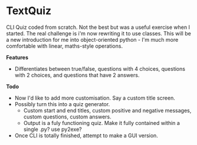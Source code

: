 # TextQuiz
CLI Quiz coded from scratch. Not the best but was a useful exercise when I started.
The real challenge is i'm now rewriting it to use classes. This will be a new introduction for me into object-oriented python - I'm much more comfortable with linear, maths-style operations.

**Features**
- Differentiates between true/false, questions with 4 choices, questions with 2 choices, and questions that have 2 answers.

**Todo**
- Now I'd like to add more customisation. Say a custom title screen.
- Possibly turn this into a quiz generator.
  - Custom start and end titles, custom positive and negative messages, custom questions, custom answers.
  - Output is a fuly functioning quiz. Make it fully contained within a single .py? use py2exe?
- Once CLI is totally finished, attempt to make a GUI version.
